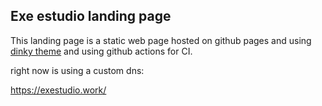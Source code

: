 ## Exe estudio landing page

This landing page is a static web  page hosted on github pages and using [dinky theme](http://pages-themes.github.io/dinky) and using github actions for CI.

right now is using a custom dns:

https://exestudio.work/
